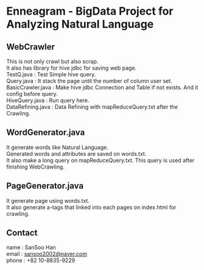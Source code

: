 Enneagram - BigData Project for Analyzing Natural Language
==========================================================

WebCrawler
----------
This is not only crawl but also scrap.<br>
It also has library for hive jdbc for saving web page.<br>
TestQ.java : Test Simple hive query.<br>
Query.java : It stack the page until the number of column user set.<br>
BasicCrawler.java : Make hive jdbc Connection and Table if not exists. And it config before query.<br>
HiveQuery.java : Run query here.<br>
DataRefining.java : Data Refining with mapReduceQuery.txt after the Crawling.

WordGenerator.java
------------------
It generate words like Natural Language.<br>
Generated words and attributes are saved on words.txt.<br>
It also make a long query on mapReduceQuery.txt. This query is used after finishing WebCrawling.

PageGenerator.java
------------------
It generate page using words.txt.<br>
It also generate a-tags that linked into each pages on index.html for crawling.

Contact
----------
name : SanSoo Han<br>
email : sansoo2002@naver.com<br>
phone : +82 10-8835-9229